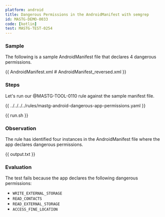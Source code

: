 ```yaml
---
platform: android
title: Dangerous Permissions in the AndroidManifest with semgrep
id: MASTG-DEMO-0033
code: [kotlin]
test: MASTG-TEST-0254
---
```


### Sample

The following is a sample AndroidManifest file that declares 4 dangerous permissions.

{{ AndroidManifest.xml # AndroidManifest_reversed.xml }}

### Steps

Let's run our @MASTG-TOOL-0110 rule against the sample manifest file.

{{ ../../../../rules/mastg-android-dangerous-app-permissions.yaml }}

{{ run.sh }}

### Observation

The rule has identified four instances in the AndroidManifest file where the app declares dangerous permissions.

{{ output.txt }}

### Evaluation

The test fails because the app declares the following dangerous permissions:

- `WRITE_EXTERNAL_STORAGE`
- `READ_CONTACTS`
- `READ_EXTERNAL_STORAGE`
- `ACCESS_FINE_LOCATION`

